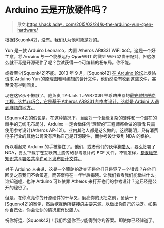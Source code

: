 # Arduino 云是开放硬件吗？

> 原文:[https://hack aday . com/2015/02/24/is-the-arduino-yun-open-hardware/](https://hackaday.com/2015/02/24/is-the-arduino-yun-open-hardware/)

根据[Squonk42]，[没有](http://www.wifi4things.com/arduino-yun-what-is-under-the-hood/)。我们认为他可能是对的。

Yun 是一款 Arduino Leonardo，内置 Atheros AR9331 WiFi SoC。这是一个好主意，将 Arduino 与一个能够运行 OpenWRT 的微型 WiFi 路由器配对。但这怎么就不再是开源硬件了呢？尝试获得一个可编辑的板布局。你不能。

或者至少[Squonk42]不能。2013 年 9 月，[Squonk42] [在 Arduino 论坛](http://forum.arduino.cc/index.php?topic=187766.0)上发帖请求 Arduino Yun 的原理图和可编辑的设计文件，他仍然没有收到这些文件，甚至没有得到回复。

现在这家伙不懒散了。他负责 TP-Link TL-WR703N 袖珍路由器的[最完整的逆向工程，这并非巧合，它是基于 Atheros AR9331 的参考设计。这就是 Arduini 人遇到麻烦的地方。](http://squonk42.github.io/TL-WR703N/)

[Squonk42]的假设是，在这种情况下，当面对一个超级复杂的硬件和一个潜在的棘手的无线电布局时，Arduino 一定会做任何“理智的”工程师都会做的事情:只需使用参考设计(Atheros AP-121)。业内其他人都是这么做的。这很聪明，只有消费电子行业的其他公司没有声称自己是开源硬件，而参考设计受到 NDA 的保护。

所以看起来 Arduino 的手被绑住了。他们，或者他们的伙伴[狗猎人](http://www.doghunter.org/?portfolio=arduino-yun)，要么签署了 NDA，要么下载了在互联网上流传的参考设计的 PDF 文件。不管怎样，[都很难在知识共享署名共享许可下发布设计文件。](http://arduino.cc/en/Main/FAQ)

对于 Arduino 人来说，这是一个策略的改变还是他们只是犯了一个错误？在他们回复之前我们不会知道，而答案将在一年半后揭晓。让我们看看我们能做些什么。谁知道呢，也许 Arduino 可以依靠 Atheros 来打开他们的参考设计？这已经是公开的秘密了。

但是，在你点亮你的开源硬件的干草叉，磨亮你的火把之前，通读一下[Squonk42]的案例，然后挖掘他所链接的主要来源，以做出你自己的决定。如果你自己做，你会让你的情况更有说服力。

祝你好运，[Squonk42]！我们希望你至少能得到你的答案。即使你已经知道了。